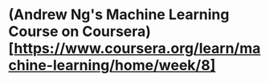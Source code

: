 # (Andrew Ng's Machine Learning Course on Coursera)[https://www.coursera.org/learn/machine-learning/home/week/8]
